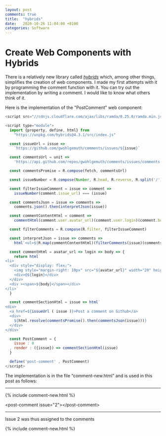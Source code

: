 ```yaml
---
layout: post
comments: true
title:  "hybrids"
date:   2020-10-26 11:04:00 +0100
categories: Software
---
```


# Create Web Components with Hybrids

There is a relatively new library called <a href="https://hybrids.js.org/"><em>hybrids</em></a>
which, among other things, simplifies the creation of web components.
I made my first attempts with it by programming the comment function with it.
You can try out the implementation by writing a comment.
I would like to know what others think of it.

Here is the implementation of the "PostComment" web component:

```javascript
<script src="//cdnjs.cloudflare.com/ajax/libs/ramda/0.25.0/ramda.min.js"></script>

<script type="module">
  import {property, define, html} from
    "https://unpkg.com/hybrids@4.3.1/src/index.js"

  const issueUrl = issue =>
    `https://github.com/gwohlgemuth/comments/issues/${issue}`

  const commentsUrl = unit =>
    'https://api.github.com/repos/gwohlgemuth/comments/issues/comments'

  const commentsPromise = R.compose(fetch, commentsUrl)

  const issueNumber = R.compose(Number, R.head, R.reverse, R.split('/'))

  const filterIssueComment = issue => comment =>
    issueNumber(comment.issue_url) === (issue)

  const commentsJson = issue => comments =>
    comments.json().then(interpretJson(issue))

  const commentContentHtml = comment =>
    commentHtml(comment.user.avatar_url)(comment.user.login)(comment.body)

  const filterComments = R.compose(R.filter, filterIssueComment)

  const interpretJson = issue => comments =>
    html`<ul>${R.map(commentContentHtml)(filterComments(issue)(comments))}</ul>`

  const commentHtml = avatar_url => login => body => {
    return html`
<li>
  <div style="display: flex;">
    <img style="margin-right: 10px" src="${avatar_url}" width="20" height="20">
    <div>@${login}</div>
  </div>
  <div ><span>${body}</span></div>
</li>`
  }

  const commentSectionHtml = issue => html`
<div>
  <a href=${issueUrl ( issue )}>Post a comment on Github</a>
  <div>
    ${html.resolve(commentsPromise().then(commentsJson(issue)))}
  </div>
</div>`

  const PostComment = {
    issue : 0
  , render : ({issue}) => commentSectionHtml(issue)
  }

  define('post-comment' , PostComment)
</script>
```

The implementation is in the file “comment-new.html” and is used in this post as follows:

---

&#123;% include comment-new.html %&#125;

&#60;post-comment issue="2"&#62;&#60;/post-comment&#62;

---

Issue 2 was thus assigned to the comments

{% include comment-new.html %}
<post-comment issue="2"></post-comment>
